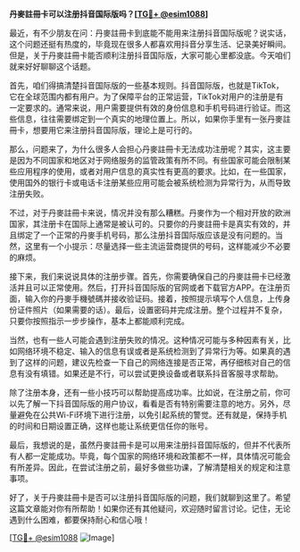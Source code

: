 **丹麥註冊卡可以注册抖音国际版吗？[[TG💪+ @esim1088](https://t.me/s/esim1088)]**

最近，有不少朋友在问：丹麥註冊卡到底能不能用来注册抖音国际版呢？说实话，这个问题还挺有热度的，毕竟现在很多人都喜欢用抖音分享生活、记录美好瞬间。但是，关于丹麥註冊卡能否顺利注册抖音国际版，大家可能心里都没底。今天咱们就来好好聊聊这个话题。

首先，咱们得搞清楚抖音国际版的一些基本规则。抖音国际版，也就是TikTok，它在全球范围内都有用户。为了保障平台的正常运营，TikTok对用户的注册是有一定要求的。通常来说，用户需要提供有效的身份信息和手机号码进行验证。而这些信息，往往需要绑定到一个真实的地理位置上。所以，如果你手里有一张丹麥註冊卡，想要用它来注册抖音国际版，理论上是可行的。

那么，问题来了，为什么很多人会担心丹麥註冊卡无法成功注册呢？其实，这主要是因为不同国家和地区对于网络服务的监管政策有所不同。有些国家可能会限制某些应用程序的使用，或者对用户信息的真实性有更高的要求。比如，在一些国家，使用国外的银行卡或电话卡注册某些应用可能会被系统检测为异常行为，从而导致注册失败。

不过，对于丹麥註冊卡来说，情况并没有那么糟糕。丹麥作为一个相对开放的欧洲国家，其注册卡在国际上通常是被认可的。只要你的丹麥註冊卡是真实有效的，并且绑定了一个正常的丹麥手机号码，那么注册抖音国际版应该是没有问题的。当然，这里有一个小提示：尽量选择一些主流运营商提供的号码，这样能减少不必要的麻烦。

接下来，我们来说说具体的注册步骤。首先，你需要确保自己的丹麥註冊卡已经激活并且可以正常使用。然后，打开抖音国际版的官网或者下载官方APP。在注册页面，输入你的丹麥手機號碼并接收验证码。接着，按照提示填写个人信息，上传身份证件照片（如果需要的话）。最后，设置密码并完成注册。整个过程并不复杂，只要你按照指示一步步操作，基本上都能顺利完成。

当然，也有一些人可能会遇到注册失败的情况。这种情况可能与多种因素有关，比如网络环境不稳定、输入的信息有误或者是系统检测到了异常行为等。如果真的遇到了这样的问题，建议先检查一下自己的网络连接是否正常，再仔细核对自己的信息有没有填错。如果还是不行，可以尝试更换设备或者联系抖音客服寻求帮助。

除了注册本身，还有一些小技巧可以帮助提高成功率。比如说，在注册之前，你可以先了解一下抖音国际版的用户协议，看看是否有特别需要注意的地方。另外，尽量避免在公共Wi-Fi环境下进行注册，以免引起系统的警觉。还有就是，保持手机的时间和日期设置正确，这样也能让系统更信任你的账号。

最后，我想说的是，虽然丹麥註冊卡是可以用来注册抖音国际版的，但并不代表所有人都一定能成功。毕竟，每个国家的网络环境和政策都不一样，具体情况可能会有所差异。因此，在尝试注册之前，最好多做些功课，了解清楚相关的规定和注意事项。

好了，关于丹麥註冊卡是否可以注册抖音国际版的问题，我们就聊到这里了。希望这篇文章能对你有所帮助！如果你还有其他疑问，欢迎随时留言讨论。记住，无论遇到什么困难，都要保持耐心和信心哦！

[[TG💪+ @esim1088](https://t.me/s/esim1088) ![Image](https://i.postimg.cc/4NQfJmqS/Snipaste-2025-05-13-00-14-12.png)]